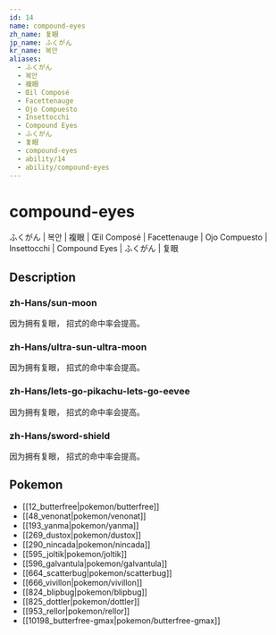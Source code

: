 ```yaml
---
id: 14
name: compound-eyes
zh_name: 复眼
jp_name: ふくがん
kr_name: 복안
aliases:
  - ふくがん
  - 복안
  - 複眼
  - Œil Composé
  - Facettenauge
  - Ojo Compuesto
  - Insettocchi
  - Compound Eyes
  - ふくがん
  - 复眼
  - compound-eyes
  - ability/14
  - ability/compound-eyes
---
```

# compound-eyes

ふくがん | 복안 | 複眼 | Œil Composé | Facettenauge | Ojo Compuesto | Insettocchi | Compound Eyes | ふくがん | 复眼

## Description

### zh-Hans/sun-moon

因为拥有复眼，
招式的命中率会提高。

### zh-Hans/ultra-sun-ultra-moon

因为拥有复眼，
招式的命中率会提高。

### zh-Hans/lets-go-pikachu-lets-go-eevee

因为拥有复眼，
招式的命中率会提高。

### zh-Hans/sword-shield

因为拥有复眼，
招式的命中率会提高。

## Pokemon

- [[12_butterfree|pokemon/butterfree]]
- [[48_venonat|pokemon/venonat]]
- [[193_yanma|pokemon/yanma]]
- [[269_dustox|pokemon/dustox]]
- [[290_nincada|pokemon/nincada]]
- [[595_joltik|pokemon/joltik]]
- [[596_galvantula|pokemon/galvantula]]
- [[664_scatterbug|pokemon/scatterbug]]
- [[666_vivillon|pokemon/vivillon]]
- [[824_blipbug|pokemon/blipbug]]
- [[825_dottler|pokemon/dottler]]
- [[953_rellor|pokemon/rellor]]
- [[10198_butterfree-gmax|pokemon/butterfree-gmax]]

